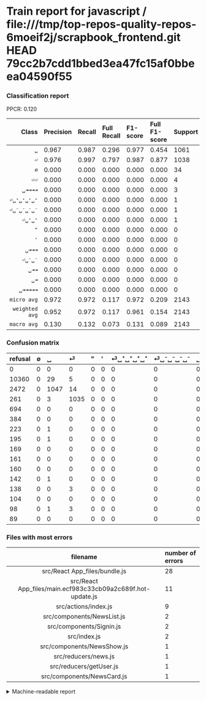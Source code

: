 # Train report for javascript / file:///tmp/top-repos-quality-repos-6moeif2j/scrapbook_frontend.git HEAD 79cc2b7cdd1bbed3ea47fc15af0bbeea04590f55

### Classification report

PPCR: 0.120

| Class | Precision | Recall | Full Recall | F1-score | Full F1-score | Support | Full Support | PPCR |
|------:|:----------|:-------|:------------|:---------|:---------|:--------|:-------------|:-----|
| `␣` | 0.967| 0.987| 0.296| 0.977| 0.454| 1061| 3533| 0.300 |
| `⏎` | 0.976| 0.997| 0.797| 0.987| 0.877| 1038| 1299| 0.799 |
| `∅` | 0.000| 0.000| 0.000| 0.000| 0.000| 34| 10394| 0.003 |
| `⏎⏎` | 0.000| 0.000| 0.000| 0.000| 0.000| 4| 102| 0.039 |
| `␣⇥⇥⇥⇥` | 0.000| 0.000| 0.000| 0.000| 0.000| 3| 141| 0.021 |
| `⏎␣⁺␣⁺␣⁺␣⁺` | 0.000| 0.000| 0.000| 0.000| 0.000| 1| 224| 0.004 |
| `⏎␣⁻␣⁻␣⁻␣⁻` | 0.000| 0.000| 0.000| 0.000| 0.000| 1| 196| 0.005 |
| `⏎␣⁺␣⁺` | 0.000| 0.000| 0.000| 0.000| 0.000| 1| 143| 0.007 |
| `"` | 0.000| 0.000| 0.000| 0.000| 0.000| 0| 694| 0.000 |
| `'` | 0.000| 0.000| 0.000| 0.000| 0.000| 0| 384| 0.000 |
| `␣⇥⇥⇥` | 0.000| 0.000| 0.000| 0.000| 0.000| 0| 169| 0.000 |
| `⏎␣⁻␣⁻` | 0.000| 0.000| 0.000| 0.000| 0.000| 0| 161| 0.000 |
| `␣⇥⇥` | 0.000| 0.000| 0.000| 0.000| 0.000| 0| 160| 0.000 |
| `␣⇥` | 0.000| 0.000| 0.000| 0.000| 0.000| 0| 104| 0.000 |
| `␣⇥⇥⇥⇥⇥` | 0.000| 0.000| 0.000| 0.000| 0.000| 0| 89| 0.000 |
| `micro avg` | 0.972| 0.972| 0.117| 0.972| 0.209| 2143| 17793| 0.120 |
| `weighted avg` | 0.952| 0.972| 0.117| 0.961| 0.154| 2143| 17793| 0.120 |
| `macro avg` | 0.130| 0.132| 0.073| 0.131| 0.089| 2143| 17793| 0.120 |

### Confusion matrix

|refusal|  ∅| ␣| ⏎| "| '| ⏎␣⁺␣⁺␣⁺␣⁺| ⏎␣⁻␣⁻␣⁻␣⁻| ␣⇥⇥⇥| ⏎␣⁻␣⁻| ␣⇥⇥| ⏎␣⁺␣⁺| ␣⇥⇥⇥⇥| ␣⇥| ⏎⏎| ␣⇥⇥⇥⇥⇥| 
|:---|:---|:---|:---|:---|:---|:---|:---|:---|:---|:---|:---|:---|:---|:---|:---|
|0 |0 |0 |0 |0 |0 |0 |0 |0 |0 |0 |0 |0 |0 |0 |0 |
|10360 |0 |29 |5 |0 |0 |0 |0 |0 |0 |0 |0 |0 |0 |0 |0 |
|2472 |0 |1047 |14 |0 |0 |0 |0 |0 |0 |0 |0 |0 |0 |0 |0 |
|261 |0 |3 |1035 |0 |0 |0 |0 |0 |0 |0 |0 |0 |0 |0 |0 |
|694 |0 |0 |0 |0 |0 |0 |0 |0 |0 |0 |0 |0 |0 |0 |0 |
|384 |0 |0 |0 |0 |0 |0 |0 |0 |0 |0 |0 |0 |0 |0 |0 |
|223 |0 |1 |0 |0 |0 |0 |0 |0 |0 |0 |0 |0 |0 |0 |0 |
|195 |0 |1 |0 |0 |0 |0 |0 |0 |0 |0 |0 |0 |0 |0 |0 |
|169 |0 |0 |0 |0 |0 |0 |0 |0 |0 |0 |0 |0 |0 |0 |0 |
|161 |0 |0 |0 |0 |0 |0 |0 |0 |0 |0 |0 |0 |0 |0 |0 |
|160 |0 |0 |0 |0 |0 |0 |0 |0 |0 |0 |0 |0 |0 |0 |0 |
|142 |0 |1 |0 |0 |0 |0 |0 |0 |0 |0 |0 |0 |0 |0 |0 |
|138 |0 |0 |3 |0 |0 |0 |0 |0 |0 |0 |0 |0 |0 |0 |0 |
|104 |0 |0 |0 |0 |0 |0 |0 |0 |0 |0 |0 |0 |0 |0 |0 |
|98 |0 |1 |3 |0 |0 |0 |0 |0 |0 |0 |0 |0 |0 |0 |0 |
|89 |0 |0 |0 |0 |0 |0 |0 |0 |0 |0 |0 |0 |0 |0 |0 |

### Files with most errors

| filename | number of errors|
|:----:|:-----|
| src/React App_files/bundle.js | 28 |
| src/React App_files/main.ecf983c33cb09a2c689f.hot-update.js | 11 |
| src/actions/index.js | 9 |
| src/components/NewsList.js | 2 |
| src/components/Signin.js | 2 |
| src/index.js | 2 |
| src/components/NewsShow.js | 1 |
| src/reducers/news.js | 1 |
| src/reducers/getUser.js | 1 |
| src/components/NewsCard.js | 1 |

<details>
    <summary>Machine-readable report</summary>
```json
{
  "cl_report": {"\"": {"f1-score": 0.0, "precision": 0.0, "recall": 0.0, "support": 0}, "\u0027": {"f1-score": 0.0, "precision": 0.0, "recall": 0.0, "support": 0}, "macro avg": {"f1-score": 0.13088887070842165, "precision": 0.1295449398073137, "recall": 0.13226098184175689, "support": 2143}, "micro avg": {"f1-score": 0.971535230984601, "precision": 0.971535230984601, "recall": 0.971535230984601, "support": 2143}, "weighted avg": {"f1-score": 0.9614574597914655, "precision": 0.9515866401603296, "recall": 0.971535230984601, "support": 2143}, "\u2205": {"f1-score": 0.0, "precision": 0.0, "recall": 0.0, "support": 34}, "\u23ce": {"f1-score": 0.986653956148713, "precision": 0.9764150943396226, "recall": 0.9971098265895953, "support": 1038}, "\u23ce\u23ce": {"f1-score": 0.0, "precision": 0.0, "recall": 0.0, "support": 4}, "\u23ce\u2423\u207a\u2423\u207a": {"f1-score": 0.0, "precision": 0.0, "recall": 0.0, "support": 1}, "\u23ce\u2423\u207a\u2423\u207a\u2423\u207a\u2423\u207a": {"f1-score": 0.0, "precision": 0.0, "recall": 0.0, "support": 1}, "\u23ce\u2423\u207b\u2423\u207b": {"f1-score": 0.0, "precision": 0.0, "recall": 0.0, "support": 0}, "\u23ce\u2423\u207b\u2423\u207b\u2423\u207b\u2423\u207b": {"f1-score": 0.0, "precision": 0.0, "recall": 0.0, "support": 1}, "\u2423": {"f1-score": 0.976679104477612, "precision": 0.9667590027700831, "recall": 0.9868049010367578, "support": 1061}, "\u2423\u21e5": {"f1-score": 0.0, "precision": 0.0, "recall": 0.0, "support": 0}, "\u2423\u21e5\u21e5": {"f1-score": 0.0, "precision": 0.0, "recall": 0.0, "support": 0}, "\u2423\u21e5\u21e5\u21e5": {"f1-score": 0.0, "precision": 0.0, "recall": 0.0, "support": 0}, "\u2423\u21e5\u21e5\u21e5\u21e5": {"f1-score": 0.0, "precision": 0.0, "recall": 0.0, "support": 3}, "\u2423\u21e5\u21e5\u21e5\u21e5\u21e5": {"f1-score": 0.0, "precision": 0.0, "recall": 0.0, "support": 0}},
  "cl_report_full": {"\"": {"f1-score": 0.0, "precision": 0.0, "recall": 0.0, "support": 694}, "\u0027": {"f1-score": 0.0, "precision": 0.0, "recall": 0.0, "support": 384}, "macro avg": {"f1-score": 0.08874199845277093, "precision": 0.1295449398073137, "recall": 0.07287436371944105, "support": 17793}, "micro avg": {"f1-score": 0.20886837881219902, "precision": 0.971535230984601, "recall": 0.11701230821109425, "support": 17793}, "weighted avg": {"f1-score": 0.15413749877829033, "precision": 0.26324525174697205, "recall": 0.11701230821109425, "support": 17793}, "\u2205": {"f1-score": 0.0, "precision": 0.0, "recall": 0.0, "support": 10394}, "\u23ce": {"f1-score": 0.877490462060195, "precision": 0.9764150943396226, "recall": 0.7967667436489607, "support": 1299}, "\u23ce\u23ce": {"f1-score": 0.0, "precision": 0.0, "recall": 0.0, "support": 102}, "\u23ce\u2423\u207a\u2423\u207a": {"f1-score": 0.0, "precision": 0.0, "recall": 0.0, "support": 143}, "\u23ce\u2423\u207a\u2423\u207a\u2423\u207a\u2423\u207a": {"f1-score": 0.0, "precision": 0.0, "recall": 0.0, "support": 224}, "\u23ce\u2423\u207b\u2423\u207b": {"f1-score": 0.0, "precision": 0.0, "recall": 0.0, "support": 161}, "\u23ce\u2423\u207b\u2423\u207b\u2423\u207b\u2423\u207b": {"f1-score": 0.0, "precision": 0.0, "recall": 0.0, "support": 196}, "\u2423": {"f1-score": 0.4536395147313691, "precision": 0.9667590027700831, "recall": 0.29634871214265496, "support": 3533}, "\u2423\u21e5": {"f1-score": 0.0, "precision": 0.0, "recall": 0.0, "support": 104}, "\u2423\u21e5\u21e5": {"f1-score": 0.0, "precision": 0.0, "recall": 0.0, "support": 160}, "\u2423\u21e5\u21e5\u21e5": {"f1-score": 0.0, "precision": 0.0, "recall": 0.0, "support": 169}, "\u2423\u21e5\u21e5\u21e5\u21e5": {"f1-score": 0.0, "precision": 0.0, "recall": 0.0, "support": 141}, "\u2423\u21e5\u21e5\u21e5\u21e5\u21e5": {"f1-score": 0.0, "precision": 0.0, "recall": 0.0, "support": 89}},
  "ppcr": 0.12044062271679874
}
```
</details>
